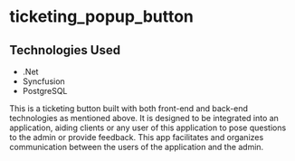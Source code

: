# ticketing_popup_button

## Technologies Used
- .Net
- Syncfusion
- PostgreSQL

This is a ticketing button built with both front-end and back-end technologies as mentioned above. It is designed to be integrated into an application, aiding clients or any user of this application to pose questions to the admin or provide feedback. This app facilitates and organizes communication between the users of the application and the admin.
